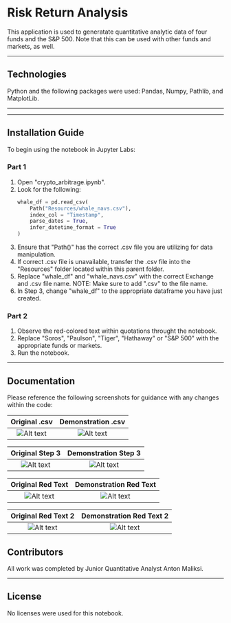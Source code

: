 # Risk Return Analysis

This application is used to generatate quantitative analytic data of four funds and the S&P 500. Note that this can be used with other funds and markets, as well.

---

## Technologies

Python and the following packages were used: Pandas, Numpy, Pathlib, and MatplotLib.

---
---

## Installation Guide

To begin using the notebook in Jupyter Labs:

### Part 1
1. Open "crypto_arbitrage.ipynb".
2. Look for the following:
    ```python
    whale_df = pd.read_csv(
        Path("Resources/whale_navs.csv"),
        index_col = "Timestamp",
        parse_dates = True,
        infer_datetime_format = True
    )
    ```
3. Ensure that "Path()" has the correct .csv file you are utilizing for data manipulation.
4. If correct .csv file is unavailable, transfer the .csv file into the "Resources" folder located within this parent folder.
5. Replace "whale_df" and "whale_navs.csv" with the correct Exchange and .csv file name. NOTE: Make sure to add ".csv" to the file name.
6. In Step 3, change "whale_df" to the appropriate dataframe you have just created.

### Part 2
1. Observe the red-colored text within quotations throught the notebook.
2. Replace "Soros", "Paulson", "Tiger", "Hathaway" or "S&P 500" with the appropriate funds or markets.
3. Run the notebook.

---

## Documentation
Please reference the following screenshots for guidance with any changes within the code:

Original .csv              |  Demonstration .csv
:-------------------------:|:-------------------------:
![Alt text](url)           |  ![Alt text](url)

Original Step 3            |  Demonstration Step 3
:-------------------------:|:-------------------------:
![Alt text](url)           |  ![Alt text](url)

Original Red Text          |  Demonstration Red Text
:-------------------------:|:-------------------------:
![Alt text](url)           |  ![Alt text](url)

Original Red Text 2        |  Demonstration Red Text 2
:-------------------------:|:-------------------------:
![Alt text](url)           |  ![Alt text](url)


## Contributors
All work was completed by Junior Quantitative Analyst Anton Maliksi.

---

## License
No licenses were used for this notebook.
